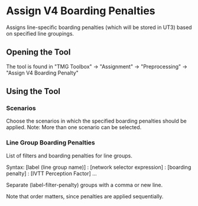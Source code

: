 ﻿# Assign V4 Boarding Penalties

Assigns line-specific boarding penalties (which will be stored in UT3) based on specified line groupings.

## Opening the Tool

The tool is found in "TMG Toolbox" -> "Assignment" -> "Preprocessing" -> "Assign V4 Boarding Penalty"

## Using the Tool

### Scenarios

Choose the scenarios in which the specified boarding penalties should be applied. Note: More than one scenario can be selected.

### Line Group Boarding Penalties

List of filters and boarding penalties for line groups.

Syntax: [label (line group name)] : [network selector expression] : [boarding penalty] : [IVTT Perception Factor] ...

Separate (label-filter-penalty) groups with a comma or new line.

Note that order matters, since penalties are applied sequentially.
